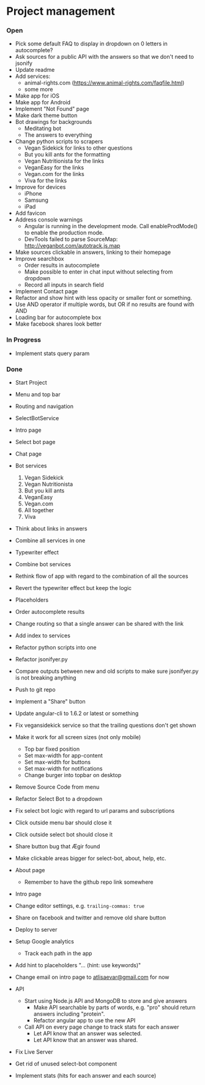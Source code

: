 # Project management

### Open

* Pick some default FAQ to display in dropdown on 0 letters in autocomplete?
* Ask sources for a public API with the answers so that we don't need to jsonify
* Update readme
* Add services:
  * animal-rights.com (https://www.animal-rights.com/faqfile.html)
  * some more
* Make app for iOS
* Make app for Android
* Implement "Not Found" page
* Make dark theme button
* Bot drawings for backgrounds
  * Meditating bot
  * The answers to everything
* Change python scripts to scrapers
  * Vegan Sidekick for links to other questions
  * But you kill ants for the formatting
  * Vegan Nutritionista for the links
  * VeganEasy for the links
  * Vegan.com for the links
  * Viva for the links
* Improve for devices
  * iPhone
  * Samsung
  * iPad
* Add favicon
* Address console warnings
  * Angular is running in the development mode. Call enableProdMode() to enable the production mode.
  * DevTools failed to parse SourceMap: http://veganbot.com/autotrack.js.map
* Make sources clickable in answers, linking to their homepage
* Improve searchbox
  * Order results in autocomplete
  * Make possible to enter in chat input without selecting from dropdown
  * Record all inputs in search field
* Implement Contact page
* Refactor and show hint with less opacity or smaller font or something.
* Use AND operator if multiple words, but OR if no results are found with AND
* Loading bar for autocomplete box
* Make facebook shares look better

### In Progress

* Implement stats query param

### Done

* Start Project
* Menu and top bar
* Routing and navigation
* SelectBotService
* Intro page
* Select bot page
* Chat page
* Bot services

  1. Vegan Sidekick
  2. Vegan Nutritionista
  3. But you kill ants
  4. VeganEasy
  5. Vegan.com
  6. All together
  7. Viva

* Think about links in answers
* Combine all services in one
* Typewriter effect
* Combine bot services
* Rethink flow of app with regard to the combination of all the sources
* Revert the typewriter effect but keep the logic
* Placeholders
* Order autocomplete results
* Change routing so that a single answer can be shared with the link
* Add index to services
* Refactor python scripts into one
* Refactor jsonifyer.py
* Compare outputs between new and old scripts to make sure jsonifyer.py is not breaking anything
* Push to git repo
* Implement a "Share" button
* Update angular-cli to 1.6.2 or latest or something
* Fix vegansidekick service so that the trailing questions don't get shown
* Make it work for all screen sizes (not only mobile)
  * Top bar fixed position
  * Set max-width for app-content
  * Set max-width for buttons
  * Set max-width for notifications
  * Change burger into topbar on desktop
* Remove Source Code from menu
* Refactor Select Bot to a dropdown
* Fix select bot logic with regard to url params and subscriptions
* Click outside menu bar should close it
* Click outside select bot should close it
* Share button bug that Ægir found
* Make clickable areas bigger for select-bot, about, help, etc.
* About page
  * Remember to have the github repo link somewhere
* Intro page
* Change editor settings, e.g. `trailing-commas: true`
* Share on facebook and twitter and remove old share button
* Deploy to server
* Setup Google analytics
  * Track each path in the app
* Add hint to placeholders "... (hint: use keywords)"
* Change email on intro page to atlisaevar@gmail.com for now
* API
  * Start using Node.js API and MongoDB to store and give answers
    * Make API searchable by parts of words, e.g. "pro" should return answers including "protein".
    * Refactor angular app to use the new API
  * Call API on every page change to track stats for each answer
    * Let API know that an answer was selected.
    * Let API know that an answer was shared.
* Fix Live Server
* Get rid of unused select-bot component
* Implement stats (hits for each answer and each source)
